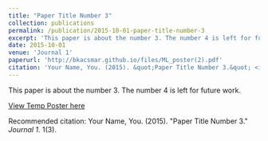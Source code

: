 ```yaml
---
title: "Paper Title Number 3"
collection: publications
permalink: /publication/2015-10-01-paper-title-number-3
excerpt: 'This paper is about the number 3. The number 4 is left for future work.'
date: 2015-10-01
venue: 'Journal 1'
paperurl: 'http://bkacsmar.github.io/files/ML_poster(2).pdf'
citation: 'Your Name, You. (2015). &quot;Paper Title Number 3.&quot; <i>Journal 1</i>. 1(3).'
---
```

This paper is about the number 3. The number 4 is left for future work.

[View Temp Poster here](http://bkacsmar.github.io/files/ML_poster(2).pdf)

Recommended citation: Your Name, You. (2015). "Paper Title Number 3." <i>Journal 1</i>. 1(3).
